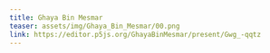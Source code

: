 ```yaml
---
title: Ghaya Bin Mesmar
teaser: assets/img/Ghaya_Bin_Mesmar/00.png
link: https://editor.p5js.org/GhayaBinMesmar/present/Gwg_-qqtz
---
```

